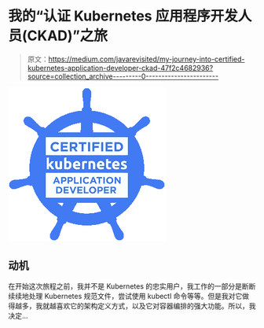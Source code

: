 # 我的“认证 Kubernetes 应用程序开发人员(CKAD)”之旅

> 原文：<https://medium.com/javarevisited/my-journey-into-certified-kubernetes-application-developer-ckad-47f2c4682936?source=collection_archive---------0----------------------->

![](img/52e45841df49da4178e9ec354ea876b8.png)

## 动机

在开始这次旅程之前，我并不是 Kubernetes 的忠实用户，我工作的一部分是断断续续地处理 Kubernetes 规范文件，尝试使用 kubectl 命令等等。但是我对它做得越多，我就越喜欢它的架构定义方式，以及它对容器编排的强大功能。所以，我决定…